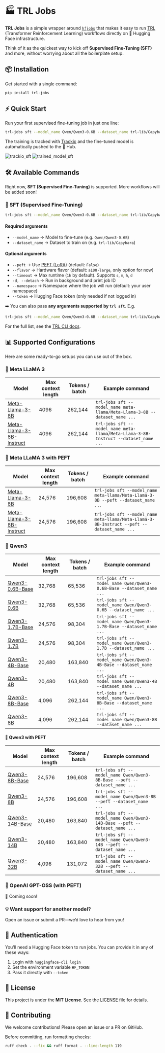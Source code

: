 # 🏭 TRL Jobs

**TRL Jobs** is a simple wrapper around [`hfjobs`](https://huggingface.co/docs/huggingface_hub/guides/jobs) that makes it easy to run [TRL](https://huggingface.co/docs/trl/) (Transformer Reinforcement Learning) workflows directly on 🤗 Hugging Face infrastructure.

Think of it as the quickest way to kick off **Supervised Fine-Tuning (SFT)** and more, without worrying about all the boilerplate setup.

## 📦 Installation

Get started with a single command:

```bash
pip install trl-jobs
```

## ⚡ Quick Start

Run your first supervised fine-tuning job in just one line:

```bash
trl-jobs sft --model_name Qwen/Qwen3-0.6B --dataset_name trl-lib/Capybara
```

The training is tracked with [Trackio](https://huggingface.co/docs/trackio/index) and the fine-tuned model is automatically pushed to the 🤗 Hub.

![trackio_sft](https://huggingface.co/datasets/trl-lib/documentation-images/resolve/main/trackio_sft.gif)
![trained_model_sft](https://huggingface.co/datasets/trl-lib/documentation-images/resolve/main/trained_model_sft.png)

## 🛠 Available Commands

Right now, **SFT (Supervised Fine-Tuning)** is supported. More workflows will be added soon!

### 🔹 SFT (Supervised Fine-Tuning)

```bash
trl-jobs sft --model_name Qwen/Qwen3-0.6B --dataset_name trl-lib/Capybara
```

#### Required arguments

* `--model_name` → Model to fine-tune (e.g. `Qwen/Qwen3-0.6B`)
* `--dataset_name` → Dataset to train on (e.g. `trl-lib/Capybara`)

#### Optional arguments

* `--peft` → Use [PEFT (LoRA)](https://huggingface.co/docs/peft) (default: `False`)
* `--flavor` → Hardware flavor (default: `a100-large`, only option for now)
* `--timeout` → Max runtime (`1h` by default). Supports `s`, `m`, `h`, `d`
* `-d, --detach` → Run in background and print job ID
* `--namespace` → Namespace where the job will run (default: your user namespace)
* `--token` → Hugging Face token (only needed if not logged in)

➡️ You can also pass **any arguments supported by `trl sft`**. E.g.

```bash
trl-jobs sft --model_name Qwen/Qwen3-0.6B --dataset_name trl-lib/Capybara --learning_rate 3e-5
```

For the full list, see the [TRL CLI docs](https://huggingface.co/docs/trl/en/clis).

## 📊 Supported Configurations

Here are some ready-to-go setups you can use out of the box.

### 🦙 Meta LLaMA 3

| Model | Max context length | Tokens / batch | Example command |
| --- | --- | --- | --- |
| [Meta-Llama-3-8B](https://huggingface.co/meta-llama/Meta-Llama-3-8B) | 4096 | 262,144 | ```trl-jobs sft --model_name meta-llama/Meta-Llama-3-8B --dataset_name ...``` |
| [Meta-Llama-3-8B-Instruct](https://huggingface.co/meta-llama/Meta-Llama-3-8B-Instruct) | 4096 | 262,144 | `trl-jobs sft --model_name meta-llama/Meta-Llama-3-8B-Instruct --dataset_name ...` |

### 🦙 Meta LLaMA 3 with PEFT

| Model | Max context length | Tokens / batch | Example command |
| --- | --- | --- | --- |
| [Meta-Llama-3-8B](https://huggingface.co/meta-llama/Meta-Llama-3-8B) | 24,576 | 196,608 | `trl-jobs sft --model_name meta-llama/Meta-Llama-3-8B --peft --dataset_name ...` |
| [Meta-Llama-3-8B-Instruct](https://huggingface.co/meta-llama/Meta-Llama-3-8B-Instruct) | 24,576 | 196,608 | `trl-jobs sft --model_name meta-llama/Meta-Llama-3-8B-Instruct --peft --dataset_name ...` |

### 🐧 Qwen3

| Model | Max context length | Tokens / batch | Example command |
| --- | --- | --- | --- |
| [Qwen3-0.6B-Base](https://huggingface.co/Qwen/Qwen3-0.6B-Base) | 32,768 | 65,536 | `trl-jobs sft --model_name Qwen/Qwen3-0.6B-Base --dataset_name ...` |
| [Qwen3-0.6B](https://huggingface.co/Qwen/Qwen3-0.6B) | 32,768 | 65,536 | `trl-jobs sft --model_name Qwen/Qwen3-0.6B --dataset_name ...` |
| [Qwen3-1.7B-Base](https://huggingface.co/Qwen/Qwen3-1.7B-Base) | 24,576 | 98,304 | `trl-jobs sft --model_name Qwen/Qwen3-1.7B-Base --dataset_name ...` |
| [Qwen3-1.7B](https://huggingface.co/Qwen/Qwen3-1.7B) | 24,576 | 98,304 | `trl-jobs sft --model_name Qwen/Qwen3-1.7B --dataset_name ...` |
| [Qwen3-4B-Base](https://huggingface.co/Qwen/Qwen3-4B-Base) | 20,480 | 163,840 | `trl-jobs sft --model_name Qwen/Qwen3-4B-Base --dataset_name ...` |
| [Qwen3-4B](https://huggingface.co/Qwen/Qwen3-4B) | 20,480 | 163,840 | `trl-jobs sft --model_name Qwen/Qwen3-4B --dataset_name ...` |
| [Qwen3-8B-Base](https://huggingface.co/Qwen/Qwen3-8B-Base) | 4,096 | 262,144 | `trl-jobs sft --model_name Qwen/Qwen3-8B-Base --dataset_name ...` |
| [Qwen3-8B](https://huggingface.co/Qwen/Qwen3-8B) | 4,096 | 262,144 | `trl-jobs sft --model_name Qwen/Qwen3-8B --dataset_name ...` |

#### 🐧 Qwen3 with PEFT

| Model | Max context length | Tokens / batch | Example command |
| --- | --- | --- | --- |
| [Qwen3-8B-Base](https://huggingface.co/Qwen/Qwen3-8B-Base) | 24,576 | 196,608 | `trl-jobs sft --model_name Qwen/Qwen3-8B-Base --peft --dataset_name ...` |
| [Qwen3-8B](https://huggingface.co/Qwen/Qwen3-8B) | 24,576 | 196,608 | `trl-jobs sft --model_name Qwen/Qwen3-8B --peft --dataset_name ...` |
| [Qwen3-14B-Base](https://huggingface.co/Qwen/Qwen3-14B-Base) | 20,480 | 163,840 | `trl-jobs sft --model_name Qwen/Qwen3-14B-Base --peft --dataset_name ...` |
| [Qwen3-14B](https://huggingface.co/Qwen/Qwen3-14B) | 20,480 | 163,840 | `trl-jobs sft --model_name Qwen/Qwen3-14B --peft --dataset_name ...` |
| [Qwen3-32B](https://huggingface.co/Qwen/Qwen3-32B) | 4,096 | 131,072 | `trl-jobs sft --model_name Qwen/Qwen3-32B --peft --dataset_name ...` |

### 🤖 OpenAI GPT-OSS (with PEFT)

🚧 Coming soon!

### 💡 Want support for another model?

Open an issue or submit a PR—we’d love to hear from you!

## 🔑 Authentication

You’ll need a Hugging Face token to run jobs. You can provide it in any of these ways:

1. Login with `huggingface-cli login`
2. Set the environment variable `HF_TOKEN`
3. Pass it directly with `--token`

## 📜 License

This project is under the **MIT License**. See the [LICENSE](./LICENSE) file for details.

## 🤝 Contributing

We welcome contributions!
Please open an issue or a PR on GitHub.

Before committing, run formatting checks:

```bash
ruff check . --fix && ruff format . --line-length 119
```
